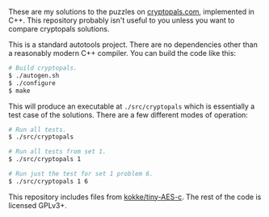 These are my solutions to the puzzles on
[cryptopals.com](http://cryptopals.com/), implemented in C++. This repository
probably isn't useful to you unless you want to compare cryptopals solutions.

This is a standard autotools project. There are no dependencies other than a
reasonably modern C++ compiler. You can build the code like this:

```bash
# Build cryptopals.
$ ./autogen.sh
$ ./configure
$ make
```

This will produce an executable at `./src/cryptopals` which is essentially a
test case of the solutions. There are a few different modes of operation:

```bash
# Run all tests.
$ ./src/cryptopals

# Run all tests from set 1.
$ ./src/cryptopals 1

# Run just the test for set 1 problem 6.
$ ./src/cryptopals 1 6
```

This repository includes files from
[kokke/tiny-AES-c](https://github.com/kokke/tiny-AES-c). The rest of the code is
licensed GPLv3+.
